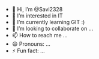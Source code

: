 - 👋 Hi, I’m @Savi2328
- 👀 I’m interested in IT
- 🌱 I’m currently learning GIT :)
- 💞️ I’m looking to collaborate on ...
- 📫 How to reach me ...
- 😄 Pronouns: ...
- ⚡ Fun fact: ...

<!---
Savi2328/Savi2328 is a ✨ special ✨ repository because its `README.md` (this file) appears on your GitHub profile.
You can click the Preview link to take a look at your changes.
--->

